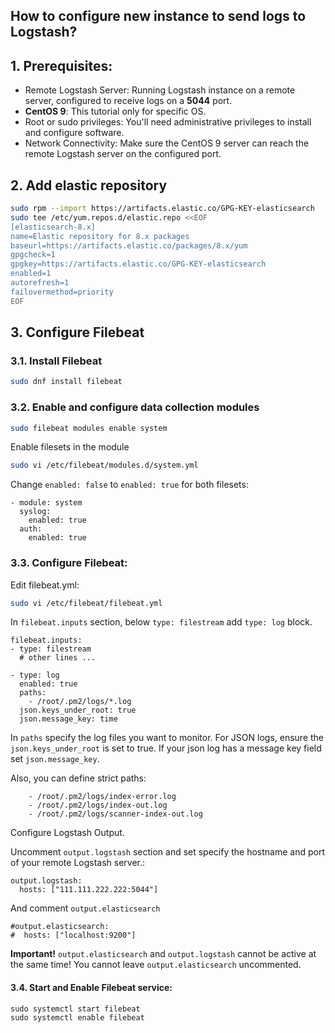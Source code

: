 How to configure new instance to send logs to Logstash?
-

## 1. Prerequisites:

- Remote Logstash Server: Running Logstash instance on a remote server, configured to receive logs on a **5044** port.
- **CentOS 9**: This tutorial only for specific OS.
- Root or sudo privileges: You'll need administrative privileges to install and configure software.
- Network Connectivity: Make sure the CentOS 9 server can reach the remote Logstash server on the configured port.

## 2. Add elastic repository

```bash
sudo rpm --import https://artifacts.elastic.co/GPG-KEY-elasticsearch
sudo tee /etc/yum.repos.d/elastic.repo <<EOF
[elasticsearch-8.x]
name=Elastic repository for 8.x packages
baseurl=https://artifacts.elastic.co/packages/8.x/yum
gpgcheck=1
gpgkey=https://artifacts.elastic.co/GPG-KEY-elasticsearch
enabled=1
autorefresh=1
failovermethod=priority
EOF
```

## 3. Configure Filebeat

### 3.1. Install Filebeat

```bash
sudo dnf install filebeat
```

### 3.2. Enable and configure data collection modules

```bash
sudo filebeat modules enable system
```

Enable filesets in the module

```bash
sudo vi /etc/filebeat/modules.d/system.yml
```

Change `enabled: false` to `enabled: true` for both filesets:

```
- module: system
  syslog:
    enabled: true
  auth:
    enabled: true
```

### 3.3. Configure Filebeat:

Edit filebeat.yml:

```bash
sudo vi /etc/filebeat/filebeat.yml
```

In `filebeat.inputs` section, below `type: filestream` add `type: log` block.

```
filebeat.inputs:
- type: filestream
  # other lines ...

- type: log
  enabled: true
  paths:
    - /root/.pm2/logs/*.log
  json.keys_under_root: true
  json.message_key: time 
```

In `paths` specify the log files you want to monitor.
For JSON logs, ensure the `json.keys_under_root` is set to true.
If your json log has a message key field set `json.message_key`.

Also, you can define strict paths:
```
    - /root/.pm2/logs/index-error.log
    - /root/.pm2/logs/index-out.log
    - /root/.pm2/logs/scanner-index-out.log
```

Configure Logstash Output.

Uncomment `output.logstash` section and set specify the hostname and port of your remote Logstash server.: 

```
output.logstash:
  hosts: ["111.111.222.222:5044"]
```

And comment `output.elasticsearch`

```
#output.elasticsearch:
#  hosts: ["localhost:9200"]
```

**Important!** `output.elasticsearch` and `output.logstash` cannot be active at the same time! You cannot leave `output.elasticsearch` uncommented.

#### 3.4. Start and Enable Filebeat service:

```
sudo systemctl start filebeat
sudo systemctl enable filebeat
```






